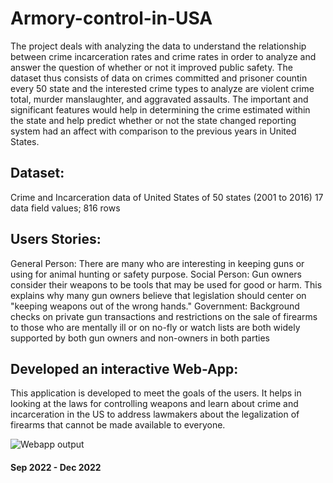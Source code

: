 # Armory-control-in-USA

The project deals with analyzing the data to understand the relationship between crime incarceration rates and crime rates in order to analyze and answer the question of whether or not it improved public safety. The dataset thus consists of data on crimes committed and prisoner countin every 50 state and the interested crime types to analyze are violent crime total, murder manslaughter, and aggravated assaults. The important and significant features would help in determining the crime estimated within the state and help predict whether or not the state changed reporting system had an affect with comparison to the previous years in United States.

## Dataset: 
Crime and Incarceration data of United States of 50 states (2001 to 2016) 
17 data field values; 816 rows 

## Users Stories:
General Person: There are many who are interesting in keeping guns or using for animal hunting or safety purpose. 
Social Person: Gun owners consider their weapons to be tools that may be used for good or harm. This explains why many gun owners believe that legislation should center on "keeping weapons out of the wrong hands." 
Government: Background checks on private gun transactions and restrictions on the sale of firearms to those who are mentally ill or on no-fly or watch lists are both widely supported by both gun owners and non-owners in both parties

## Developed an interactive Web-App:
This application is developed to meet the goals of the users. It helps in looking at the laws for controlling weapons and learn about crime and incarceration in the US to address lawmakers about the legalization of firearms that cannot be made available to everyone.
 
![Webapp output](https://github.com/user-attachments/assets/2677c33b-5d4a-4759-95af-4fca8b462ca6)

#### Sep 2022 - Dec 2022
